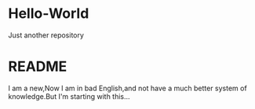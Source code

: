 # Hello-World
Just another repository
# README
I am a new,Now I am in bad English,and not have a much better system of knowledge.But I'm starting with this...
